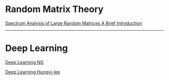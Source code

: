 # Random Matrix Theory

[Spectrum Analysis of Large Random Matrices A Brief Introduction](https://drive.google.com/open?id=1DHRxdn4UxI4v0iXFOT3ESNiFen0R3vvJ)

----
# Deep Learning

[Deep Learning NG](https://drive.google.com/open?id=1LGxHExf5hgkvWFJ9r8kG2_PIeQLprrnx)

[Deep Learning Hungyi-lee](https://drive.google.com/open?id=14P_OTCGCLjhk_8uq5edJnC6OVtXzTWTM)
